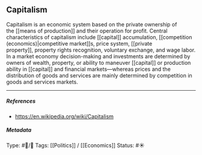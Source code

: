 ## Capitalism  # 

Capitalism is an economic system based on the private ownership of the [[means of production]] and their operation for profit. Central characteristics of capitalism include [[capital]] accumulation, [[competition (economics)|competitive market]]s, price system, [[private property]], property rights recognition, voluntary exchange, and wage labor. In a market economy decision-making and investments are determined by owners of wealth, property, or ability to maneuver [[capital]] or production ability in [[capital]] and financial markets—whereas prices and the distribution of goods and services are mainly determined by competition in goods and services markets.

___

##### References

- https://en.wikipedia.org/wiki/Capitalism

##### Metadata

Type: #🔵/🔵 
Tags: [[Politics]] / [[Economics]]
Status: #☀️ 